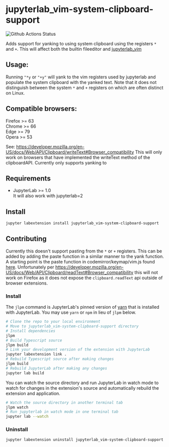 # jupyterlab_vim-system-clipboard-support

![Github Actions Status](https://github.com/ianhi/jupyterlab_vim-system-clipboard-support/workflows/Build/badge.svg)

Adds support for yanking to using system clipboard using the registers `*` and `+`. This will affect both the builtin fileeditor and [jupyterlab_vim](https://github.com/jwkvam/jupyterlab-vim)

## Usage:
Running `"*y` or `"+y"` will yank to the vim registers used by jupyterlab and populate the system clipboard with the yanked text. Note that it does not distinguish between the system `*` and `+` registers on which are often distinct on Linux.

## Compatible browsers:
Firefox >= 63  
Chrome >= 66  
Edge >= 79  
Opera >= 53

See:
https://developer.mozilla.org/en-US/docs/Web/API/Clipboard/writeText#Browser_compatibility
This will only work on browsers that have implemented the writeText method
of the clipboardAPI. Currently only supports yanking to 


## Requirements

* JupyterLab >= 1.0  
It will also work with jupyterlab=2

## Install

```bash
jupyter labextension install jupyterlab_vim-system-clipboard-support
```

## Contributing
Currently this doesn't support pasting from the `*` or `+` registers. This can be added by adding the paste
function in a similar manner to the yank function. A starting point is the paste function in codemirror/keymap/vim.js found [here](https://github.com/codemirror/CodeMirror/blob/7afb2d7e0c0759817c2eaa61345ca2ece5152fcc/keymap/vim.js#L2563). Unfortunately per https://developer.mozilla.org/en-US/docs/Web/API/Clipboard/readText#Browser_compatibility this will not work on Firefox as it does not expose the `clipboard.readText` api outside of browser extensions.

### Install

The `jlpm` command is JupyterLab's pinned version of
[yarn](https://yarnpkg.com/) that is installed with JupyterLab. You may use
`yarn` or `npm` in lieu of `jlpm` below.

```bash
# Clone the repo to your local environment
# Move to jupyterlab_vim-system-clipboard-support directory
# Install dependencies
jlpm
# Build Typescript source
jlpm build
# Link your development version of the extension with JupyterLab
jupyter labextension link .
# Rebuild Typescript source after making changes
jlpm build
# Rebuild JupyterLab after making any changes
jupyter lab build
```

You can watch the source directory and run JupyterLab in watch mode to watch for changes in the extension's source and automatically rebuild the extension and application.

```bash
# Watch the source directory in another terminal tab
jlpm watch
# Run jupyterlab in watch mode in one terminal tab
jupyter lab --watch
```

### Uninstall

```bash
jupyter labextension uninstall jupyterlab_vim-system-clipboard-support
```

